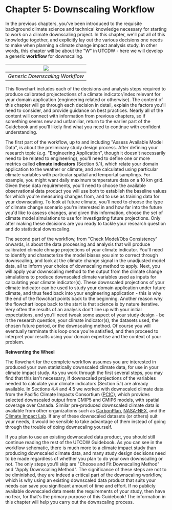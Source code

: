# Chapter 5: Downscaling Workflow

In the previous chapters, you've been introduced to the requisite background climate science and technical knowledge necessary for starting to work on a climate downscaling project. In this chapter, we'll put all of this knowledge together, and explicitly lay out the various decisions one needs to make when planning a climate change impact analysis study. In other words, this chapter will be about the "W" in UTCDW - here we will develop a generic **workflow** for downscaling.

|![](./figures/flowchart.png)|
|:--:|
|*Generic Downscaling Workflow*|

This flowchart includes each of the decisions and analysis steps required to produce calibrated projectections of a climate indicator/index relevant for your domain application (engineering related or otherwise). The content of this chapter will go through each decision in detail, explain the factors you'll need to consider, and provide guidance on best practices. Nearly all of the content will connect with information from previous chapters, so if something seems new and unfamiliar, return to the earlier part of the Guidebook and you'll likely find what you need to continue with confident understanding.

The first part of the workflow, up to and including "Assess Available Model Data", is about the preliminary study design process. After defining your research topic (e.g. "Engineering Application", though it doesn't necessarily need to be related to engineering), you'll need to define one or more metrics called **climate indicators** (Section 5.1), which relate your domain application to the weather or climate, and are calculated using particular climate variables with particular spatial and temportal samplings. For example, you might want daily maximum temperature data on a 10 km grid. Given these data requirements, you'll need to choose the available observational data product you will use both to establish the baseline values for which you're measuring changes from, and to use as training data for your downscaling. To look at future climate, you'll need to choose the type of climate change scenario you're interested in and how far into the future you'd like to assess changes, and given this information, choose the set of climate model simulations to use for investigating future projections. Only after making these decisions are you ready to tackle your research question and do statistical downscaling.

The second part of the workflow, from "Check Model/Obs Consistency" onwards, is about the data processing and analysis that will produce calibrated climate chnage projections of your climate indicator. You'll need to identify and characterize the model biases you aim to correct through downscaling, and look at the climate change signal in the unadjusted model data, all to inform your choice of downscaling method to apply. Next, you will apply your downscaling method to the output from the climate change simulations to produce downscaled climate variables used as inputs for calculating your climate indicator(s). These downscaled projections of your climate indicator can be used to study your domain application under future climate, and thus feed back into your engineering application - this is why the end of the flowchart points back to the beginning. Another reason why the flowchart loops back to the start is that science is by nature iterative. Very often the results of an analysis don't line up with your initial expectations, and you'll need tweak some aspect of your study design - be it the research question, your climate indicator(s), the datasets used, the chosen future period, or the downscaling method. Of course you will eventually terminate this loop once you're satisfied, and then proceed to interpret your results using your domain expertise and the context of your problem.

**Reinventing the Wheel**

The flowchart for the complete workflow assumes you are interested in produced your own statistically downscaled climate data, for use in your climate impact study. As you work through the first several steps, you may find that this isn't necessary, if downscaled projections of the variables needed to calculate your climate indicators (Section 5.1) are already available. In Sections 4.4 and 4.5 we worked with downscaled climate data from the Pacific Climate Impacts Consortium ([PCIC](https://pacificclimate.org/data/statistically-downscaled-climate-scenarios)), which provides selected downscaled output from CMIP5 and CMIP6 models, with spatial coverage over Canada. Similar pre-produced downscaled climate data is available from other organizations such as [CarbonPlan](https://carbonplan.org/research/cmip6-downscaling-explainer), [NASA-NEX](https://www.nasa.gov/nex/gddp), and the [Climate Impact Lab](https://planetarycomputer.microsoft.com/dataset/group/cil-gdpcir). If any of these downscaled datasets (or others) suit your needs, it would be sensible to take advantage of them instead of going through the trouble of doing downscaling yourself. 

If you plan to use an existing downscaled data product, you should still continue reading the rest of the UTCDW Guidebook. As you can see in the workflow schematic, there is much more to a climate impact study than producing downscaled climate data, and many study design decisions need to be made regardless of whether you plan to do your own downscaling or not. The only steps you'll skip are "Choose and Fit Downscaling Method" and "Apply Downscaling Method". The significance of these steps are not to be diminished, they are indeed a critical part of the downscaling workflow, which is why using an existing downscaled data product that suits your needs can save you significant amount of time and effort. If no publicly available downscaled data meets the requirements of your study, then have no fear, for that's the primary purpose of this Guidebook! The information in this chapter will help you carry out the downscaling process.